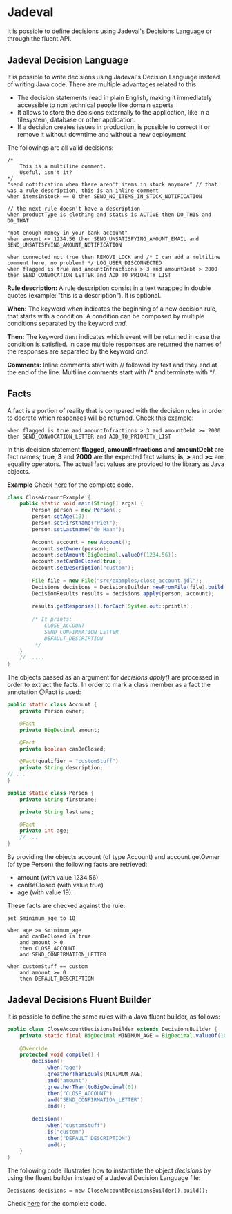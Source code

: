 # Jadeval
It is possible to define decisions using Jadeval's Decisions Language or through the fluent API.

## Jadeval Decision Language

It is possible to write decisions using Jadeval's Decision Language instead of writing Java code.
There are multiple advantages related to this:
- The decision statements read in plain English, making it immediately accessible to non technical people like domain experts
- It allows to store the decisions externally to the application, like in a filesystem, database or other application.
- If a decision creates issues in production, is possible to correct it or remove it without downtime and without a new deployment

The followings are all valid decisions:
~~~~
/*
    This is a multiline comment.
    Useful, isn't it?
*/
"send notification when there aren't items in stock anymore" // that was a rule description, this is an inline comment
when itemsInStock == 0 then SEND_NO_ITEMS_IN_STOCK_NOTIFICATION

// the next rule doesn't have a description
when productType is clothing and status is ACTIVE then DO_THIS and DO_THAT

"not enough money in your bank account"
when amount <= 1234.56 then SEND_UNSATISFYING_AMOUNT_EMAIL and SEND_UNSATISFYING_AMOUNT_NOTIFICATION

when connected not true then REMOVE_LOCK and /* I can add a multiline comment here, no problem! */ LOG_USER_DISCONNECTED
when flagged is true and amountInfractions > 3 and amountDebt > 2000 then SEND_CONVOCATION_LETTER and ADD_TO_PRIORITY_LIST
~~~~

**Rule description:**
A rule description consist in a text wrapped in double quotes (example: "this is a description"). It is optional.

**When:**
The keyword *when* indicates the beginning of a new decision rule, that starts with a condition. A condition can be composed
by multiple conditions separated by the keyword *and*.

**Then:**
The keyword *then* indicates which event will be returned in case the condition is satisfied. In case multiple
responses are returned the names of the responses are separated by the keyword *and*.

**Comments:**
Inline comments start with // followed by text and they end at the end of the line.
Multiline comments start with /* and terminate with */.

## Facts
A fact is a portion of reality that is compared with the decision rules in order to decrete
which responses will be returned. Check this example:
~~~~
when flagged is true and amountInfractions > 3 and amountDebt >= 2000 then SEND_CONVOCATION_LETTER and ADD_TO_PRIORITY_LIST
~~~~
In this decision statement **flagged**, **amountInfractions** and **amountDebt** are fact names; **true**, **3** and **2000** are the expected fact values;
 **is**, **>** and **>=** are equality operators.
The actual fact values are provided to the library as Java objects.

**Example**
Check [here](src/examples/nl/suriani/jadeval/examples/decision/jdl/) for the complete code.

````java
class CloseAccountExample {
    public static void main(String[] args) {
        Person person = new Person();
        person.setAge(19);
        person.setFirstname("Piet");
        person.setLastname("de Haan");
    
        Account account = new Account();
        account.setOwner(person);
        account.setAmount(BigDecimal.valueOf(1234.56));
        account.setCanBeClosed(true);
        account.setDescription("custom");
    
        File file = new File("src/examples/close_account.jdl");
        Decisions decisions = DecisionsBuilder.newFromFile(file).build();
        DecisionResults results = decisions.apply(person, account);
    
        results.getResponses().forEach(System.out::println);
    
        /* It prints:
            CLOSE_ACCOUNT
            SEND_CONFIRMATION_LETTER
            DEFAULT_DESCRIPTION
         */
    }   
    // .....
}
````

The objects passed as an argument for _decisions.apply()_ are processed in order to extract the facts.
In order to mark a class member as a fact the annotation @Fact is used:
````java
public static class Account {
    private Person owner;

    @Fact
    private BigDecimal amount;

    @Fact
    private boolean canBeClosed;

    @Fact(qualifier = "customStuff")
    private String description;
// ...
}
````


````java
public static class Person {
    private String firstname;

    private String lastname;

    @Fact
    private int age;
    // ...
}
````

By providing the objects account (of type Account) and account.getOwner (of type Person) the following
facts are retrieved:
- amount (with value 1234.56)
- canBeClosed (with value true)
- age (with value 19).

These facts are checked against the rule:
~~~~
set $minimum_age to 18

when age >= $minimum_age
    and canBeClosed is true
    and amount > 0
    then CLOSE_ACCOUNT
    and SEND_CONFIRMATION_LETTER

when customStuff == custom
    and amount >= 0
    then DEFAULT_DESCRIPTION
~~~~

## Jadeval Decisions Fluent Builder
It is possible to define the same rules with a Java fluent builder, as follows:

````java
public class CloseAccountDecisionsBuilder extends DecisionsBuilder {
    private static final BigDecimal MINIMUM_AGE = BigDecimal.valueOf(18);
    
    @Override
    protected void compile() {
        decision()
            .when("age")
            .greatherThanEquals(MINIMUM_AGE)
            .and("amount")
            .greatherThan(toBigDecimal(0))
            .then("CLOSE_ACCOUNT")
            .and("SEND_CONFIRMATION_LETTER")
            .end();
    
        decision()
            .when("customStuff")
            .is("custom")
            .then("DEFAULT_DESCRIPTION")
            .end();
    }
}
````
The following code illustrates how to instantiate the object _decisions_ by using the fluent builder instead of a Jadeval Decision Language file:
````
Decisions decisions = new CloseAccountDecisionsBuilder().build();
````
Check [here](src/examples/nl/suriani/jadeval/examples/decision/fluentapi/) for the complete code.
